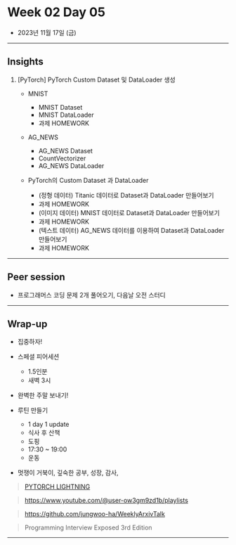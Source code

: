 # Week 02 Day 05

- 2023년 11월 17일 (금)

---

## Insights

1) [PyTorch] PyTorch Custom Dataset 및 DataLoader 생성

    - MNIST
        - MNIST Dataset
        - MNIST DataLoader
        - 과제 HOMEWORK

    - AG_NEWS
        - AG_NEWS Dataset
        - CountVectorizer
        - AG_NEWS DataLoader
        
    - PyTorch의 Custom Dataset 과 DataLoader
        - (정형 데이터) Titanic 데이터로 Dataset과 DataLoader 만들어보기
        - 과제 HOMEWORK
        - (이미지 데이터) MNIST 데이터로 Dataset과 DataLoader 만들어보기
        - 과제 HOMEWORK
        - (텍스트 데이터) AG_NEWS 데이터를 이용하여 Dataset과 DataLoader 만들어보기
        - 과제 HOMEWORK



---

## Peer session

- 프로그래머스 코딩 문제 2개 풀어오기, 다음날 오전 스터디


---

## Wrap-up

- 집중하자!

- 스페셜 피어세션
    - 1.5인분
    - 새벽 3시

- 완벽한 주말 보내기!
    
- 루틴 만들기
    - 1 day 1 update
    - 식사 후 산책
    - 도핑
    - 17:30 ~ 19:00 
    - 운동

- 멋쟁이 거북이, 깊숙한 공부, 성장, 감사,

> [PYTORCH LIGHTNING](https://lightning.ai/docs/pytorch/stable/)

> https://www.youtube.com/@user-ow3gm9zd1b/playlists

> https://github.com/jungwoo-ha/WeeklyArxivTalk

> Programming Interview Exposed 3rd Edition



---
